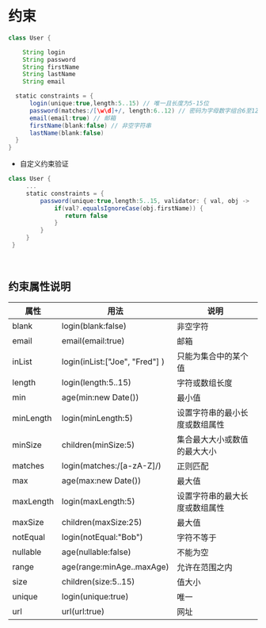 # 约束

```groovy
class User {

    String login
    String password
    String firstName
    String lastName
    String email

  static constraints = {
      login(unique:true,length:5..15) // 唯一且长度为5-15位
      password(matches:/[\w\d]+/, length:6..12) // 密码为字母数字组合6至12位
      email(email:true) // 邮箱
      firstName(blank:false) // 非空字符串
      lastName(blank:false) 
  }
}
```

* 自定义约束验证

```groovy
class User {
     ...
     static constraints = {
         password(unique:true,length:5..15, validator: { val, obj ->
             if(val?.equalsIgnoreCase(obj.firstName)) {
                return false
             }
         }
     }
 }
 
 
```

## 约束属性说明

|属性|用法|说明|
|--|--|--|
|blank| login(blank:false)  |非空字符|
|email| email(email:true) |邮箱|
|inList| login(inList:["Joe", "Fred"] )| 只能为集合中的某个值 |
|length| login(length:5..15)| 字符或数组长度 |
|min| age(min:new Date())| 最小值|
|minLength| login(minLength:5)| 设置字符串的最小长度或数组属性|
|minSize| children(minSize:5)| 集合最大大小或数值的最大大小 |
|matches| login(matches:/[a-zA-Z]/)| 正则匹配 |
|max| age(max:new Date())| 最大值 |
|maxLength| login(maxLength:5)| 设置字符串的最大长度或数组属性 |
|maxSize| children(maxSize:25)|最大值|
|notEqual| login(notEqual:"Bob")|字符不等于|
|nullable |age(nullable:false)|不能为空|
|range| age(range:minAge..maxAge)|允许在范围之内|
|size| children(size:5..15) |值大小|
|unique| login(unique:true) |唯一|
|url| url(url:true) |网址|
